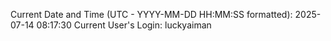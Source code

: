 Current Date and Time (UTC - YYYY-MM-DD HH:MM:SS formatted): 2025-07-14 08:17:30
Current User's Login: luckyaiman
